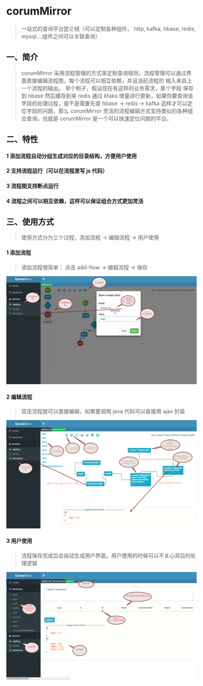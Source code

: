 # corumMirror
> 一站式的查询平台昆仑镜（可以定制各种组件， http, kafka, hbase, redis, mysql...,组件之间可以关联查询）

## 一、简介
> corumMirror 采用流程管理的方式来定制查询规则，流程管理可以通过界面直接编辑流程图，每个流程可以相互依赖，并且当前流程的
      输入来自上一个流程的输出。
      举个例子，假设现在有这样的业务需求，某个字段 保存到 hbase 然后缓存到来 redis 通过 kfaka 增量进行更新，如果你要查询该字段的处理过程，是不是需要先查
      hbase -> redis -> kafka  这样才可以定位字段的问题，那么 corumMirror 灵活的流程编辑方式支持类似的各种组合查询。也就是 corumMirror 
      是一个可以快速定位问题的平台。

## 二、特性

#### 1 添加流程自动分组生成对应的目录结构，方便用户使用
#### 2 支持流程运行（可以在流程里写 js 代码）
#### 3 流程图支持断点运行
#### 4 流程之间可以相互依赖，这样可以保证组合方式更加灵活 
  

## 三、使用方式
> 使用方式分为三个过程，添加流程 -> 编辑流程 -> 用户使用

#### 1 添加流程
> 添加流程很简单： 点击 add-flow -> 编辑流程 -> 保存
<img src="./docs/step1.png"/>

#### 2 编辑流程
> 双击流程就可以直接编辑，如果要调用 java 代码可以直接用 ajax 封装

<img src="./docs/step2.png"/>

#### 3 用户使用
> 流程保存完成后会自动生成用户界面，用户使用的时候可以不关心背后的处理逻辑
<img src="./docs/step3.png"/>